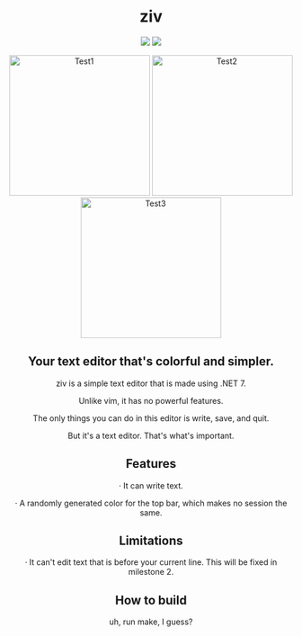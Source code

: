 <h1 align="center">ziv</h1>
<p align="center">
  <img src="https://img.shields.io/github/actions/workflow/status/z-izz/ziv/makefile.yml?style=flat-square">
  <img src="https://img.shields.io/github/languages/code-size/z-izz/ziv?style=flat-square">
</p>
<p align="center">
  <img width="250" src="https://github.com/z-izz/ziv/assets/49623720/b675a7c0-a641-4d22-adb2-949c4992f650" alt="Test1">
  <img width="250" src="https://github.com/z-izz/ziv/assets/49623720/869f0a84-59f6-44c4-8807-6eb3b912f1a2" alt="Test2">
  <img width="250" src="https://github.com/z-izz/ziv/assets/49623720/60b83ff3-909c-4d77-9cfe-8e081e191192" alt="Test3">
</p>

<h2 align="center">Your text editor that's colorful and simpler.</h2>

<p align="center">ziv is a simple text editor that is made using .NET 7.</p>
<p align="center">Unlike vim, it has no powerful features.</p>
<p align="center">The only things you can do in this editor is write, save, and quit.</p>
<p align="center">But it's a text editor. That's what's important.</p>

<h2 align="center">Features</h2>

<p align="center">· It can write text.</p>
<p align="center">· A randomly generated color for the top bar, which makes no session the same.</p>

<h2 align="center">Limitations</h2>

<p align="center">· It can't edit text that is before your current line. This will be fixed in milestone 2.</p>

<h2 align="center">How to build</h2>

<p align="center">uh, run make, I guess?</p>
